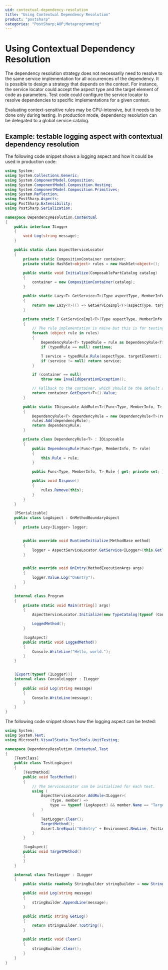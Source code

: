 ```yaml
---
uid: contextual-dependency-resolution
title: "Using Contextual Dependency Resolution"
product: "postsharp"
categories: "PostSharp;AOP;Metaprogramming"
---
```

# Using Contextual Dependency Resolution

The dependency resolution strategy does not necessarily need to resolve to the same service implementation for all occurrences of the dependency. It is possible to design a strategy that depends on the context. For instance, the service locator could accept the aspect type and the target element of code as parameters. Test code could configure the service locator to resolve dependencies to specific implementations for a given context.

Evaluating context-sensitive rules may be CPU-intensive, but it needs to be done only during testing. In production mode, dependency resolution can be delegated to a global service catalog.


## Example: testable logging aspect with contextual dependency resolution

The following code snippet shows a logging aspect and how it could be used in production code:

```csharp
using System;
using System.Collections.Generic;
using System.ComponentModel.Composition;
using System.ComponentModel.Composition.Hosting;
using System.ComponentModel.Composition.Primitives;
using System.Reflection;
using PostSharp.Aspects;
using PostSharp.Extensibility;
using PostSharp.Serialization;

namespace DependencyResolution.Contextual
{
    public interface ILogger
    {
        void Log(string message);
    }

    public static class AspectServiceLocator
    {
        private static CompositionContainer container;
        private static HashSet<object> rules = new HashSet<object>();

        public static void Initialize(ComposablePartCatalog catalog)
        {
            container = new CompositionContainer(catalog);
        }

        public static Lazy<T> GetService<T>(Type aspectType, MemberInfo targetElement) where T : class
        {
            return new Lazy<T>(() => GetServiceImpl<T>(aspectType, targetElement));
        }

        private static T GetServiceImpl<T>(Type aspectType, MemberInfo targetElement) where T : class
        {
            // The rule implementation is naive but this is for testing purpose only.
            foreach (object rule in rules)
            {
                DependencyRule<T> typedRule = rule as DependencyRule<T>;
                if (typedRule == null) continue;

                T service = typedRule.Rule(aspectType, targetElement);
                if (service != null) return service;
            }

            if (container == null)
                throw new InvalidOperationException();

            // Fallback to the container, which should be the default and production behavior.
            return container.GetExport<T>().Value;
        }

        public static IDisposable AddRule<T>(Func<Type, MemberInfo, T> rule)
        {
            DependencyRule<T> dependencyRule = new DependencyRule<T>(rule);
            rules.Add(dependencyRule);
            return dependencyRule;
        }

        private class DependencyRule<T> : IDisposable
        {
            public DependencyRule(Func<Type, MemberInfo, T> rule)
            {
                this.Rule = rule;
            }

            public Func<Type, MemberInfo, T> Rule { get; private set; }

            public void Dispose()
            {
                rules.Remove(this);
            }
        }
    }

    [PSerializable]
    public class LogAspect : OnMethodBoundaryAspect
    {
        private Lazy<ILogger> logger;


        public override void RuntimeInitialize(MethodBase method)
        {
            logger = AspectServiceLocator.GetService<ILogger>(this.GetType(), method);
        }


        public override void OnEntry(MethodExecutionArgs args)
        {
            logger.Value.Log("OnEntry");
        }
    }

    internal class Program
    {
        private static void Main(string[] args)
        {
            AspectServiceLocator.Initialize(new TypeCatalog(typeof (ConsoleLogger)));

            LoggedMethod();
        }

        [LogAspect]
        public static void LoggedMethod()
        {
            Console.WriteLine("Hello, world.");
        }
    }


    [Export(typeof (ILogger))]
    internal class ConsoleLogger : ILogger
    {
        public void Log(string message)
        {
            Console.WriteLine(message);
        }
    }
}
```

The following code snippet shows how the logging aspect can be tested:

```csharp
using System;
using System.Text;
using Microsoft.VisualStudio.TestTools.UnitTesting;

namespace DependencyResolution.Contextual.Test
{
    [TestClass]
    public class TestLogAspect
    {
        [TestMethod]
        public void TestMethod()
        {
            // The ServiceLocator can be initialized for each test.
            using (
                AspectServiceLocator.AddRule<ILogger>(
                    (type, member) =>
                    type == typeof (LogAspect) && member.Name == "TargetMethod" ? new TestLogger() : null)
                )
            {
                TestLogger.Clear();
                TargetMethod();
                Assert.AreEqual("OnEntry" + Environment.NewLine, TestLogger.GetLog());
            }
        }

        [LogAspect]
        public void TargetMethod()
        {
        }
    }

    internal class TestLogger : ILogger
    {
        public static readonly StringBuilder stringBuilder = new StringBuilder();

        public void Log(string message)
        {
            stringBuilder.AppendLine(message);
        }

        public static string GetLog()
        {
            return stringBuilder.ToString();
        }

        public static void Clear()
        {
            stringBuilder.Clear();
        }
    }
}
```

